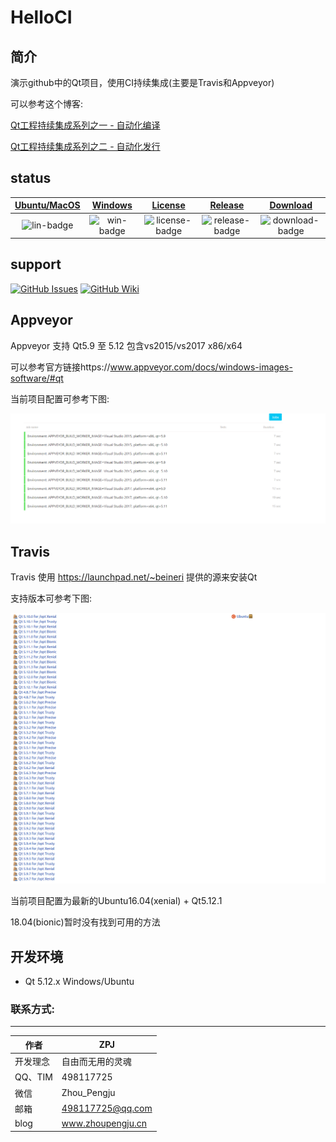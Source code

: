 # HelloCI

## 简介

演示github中的Qt项目，使用CI持续集成(主要是Travis和Appveyor)

可以参考这个博客:

[Qt工程持续集成系列之一 - 自动化编译](https://jaredtao.github.io/2019/04/30/Qt%E8%87%AA%E5%8A%A8%E5%8C%96%E7%BC%96%E8%AF%91/)

[Qt工程持续集成系列之二 - 自动化发行](https://jaredtao.github.io/2019/04/30/Qt%E8%87%AA%E5%8A%A8%E5%8C%96%E5%8F%91%E8%A1%8C/)

## status
| [Ubuntu/MacOS][lin-link] | [Windows][win-link] |[License][license-link] | [Release][release-link]|[Download][download-link]|
| :---------------: | :-----------------: | :-----------------:|:-----------------: |:-----------------: |
| ![lin-badge]      | ![win-badge]        | ![license-badge] |![release-badge] | ![download-badge]|

[lin-badge]: https://travis-ci.org/ZPJ8/QtCI.svg?branch=master "Travis build status"
[lin-link]: https://travis-ci.org/ZPJ8/QtCI "Travis build status"
[win-badge]: https://ci.appveyor.com/api/projects/status/yykx4xufxtrax1hi?svg=true "AppVeyor build status"
[win-link]: https://ci.appveyor.com/project/ZPJ8/QtCI "AppVeyor build status"
[release-link]: https://github.com/ZPJ8/QtCI/releases "Release status"
[release-badge]: https://img.shields.io/github/release/ZPJ8/QtCI.svg?style=flat-square" "Release status"
[download-link]: https://github.com/ZPJ8/QtCI/releases/latest "Download status"
[download-badge]: https://img.shields.io/github/downloads/ZPJ8/QtCI/total.svg?style=flat-square "Download status"
[license-link]: https://github.com/ZPJ8/QtCI/blob/master/LICENSE "LICENSE"
[license-badge]: https://img.shields.io/badge/license-MIT-blue.svg "MIT"
## support
[![GitHub Issues](https://img.shields.io/badge/github-issues-red.svg?maxAge=60)](https://github.com/ZPJ8/QtCI/issues)
[![GitHub Wiki](https://img.shields.io/badge/github-wiki-181717.svg?maxAge=60)](https://github.com/ZPJ8/QtCI/wiki)
## Appveyor
Appveyor 支持 Qt5.9 至 5.12 包含vs2015/vs2017 x86/x64

可以参考官方链接https://www.appveyor.com/docs/windows-images-software/#qt

当前项目配置可参考下图:

![](Appveyor.png)

## Travis
Travis 使用 https://launchpad.net/~beineri 提供的源来安装Qt

支持版本可参考下图:

![](ppa-binner.png)

当前项目配置为最新的Ubuntu16.04(xenial) + Qt5.12.1

18.04(bionic)暂时没有找到可用的方法



## 开发环境

* Qt 5.12.x Windows/Ubuntu

### 联系方式:

***

| 作者 | ZPJ                           |
| ---- | -------------------------------- |
|开发理念 | 自由而无用的灵魂 |
| QQ、TIM   | 498117725                  |
| 微信 | Zhou_Pengju                       |
| 邮箱 | 498117725@qq.com                |
| blog | www.zhoupengju.cn |

<!-- ***

QQ(TIM)、微信二维码

<img src="https://github.com/jaredtao/jaredtao.github.io/blob/master/img/qq_connect.jpg?raw=true" width="30%" height="30%" /><img src="https://github.com/jaredtao/jaredtao.github.io/blob/master/img/weixin_connect.jpg?raw=true" width="30%" height="30%" />


###### 请放心联系我，乐于提供咨询服务，也可洽谈有偿技术支持相关事宜。

***
#### **打赏**
<img src="https://github.com/jaredtao/jaredtao.github.io/blob/master/img/weixin.jpg?raw=true" width="30%" height="30%" /><img src="https://github.com/jaredtao/jaredtao.github.io/blob/master/img/zhifubao.jpg?raw=true" width="30%" height="30%" />

###### 觉得分享的内容还不错, 就请作者喝杯奶茶吧~~
*** --> 
